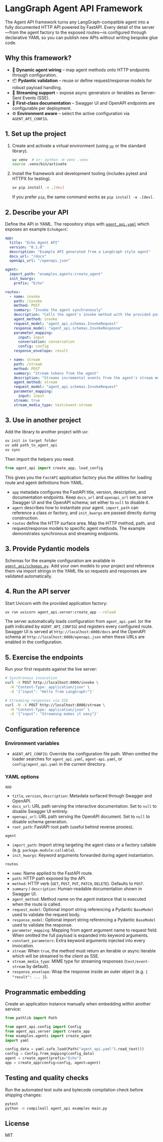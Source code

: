 # LangGraph Agent API Framework

The Agent API framework turns any LangGraph-compatible agent into a fully documented HTTP API powered by FastAPI. Every detail of the server—from the agent factory to the exposed routes—is configured through declarative YAML so you can publish new APIs without writing bespoke glue code.

## Why this framework?

- 🔌 **Dynamic agent wiring** – map agent methods onto HTTP endpoints through configuration.
- 📦 **Pydantic validation** – reuse or define request/response models for robust payload handling.
- 🌊 **Streaming support** – expose async generators or iterables as Server-Sent Events (SSE).
- 📖 **First-class documentation** – Swagger UI and OpenAPI endpoints are configurable per deployment.
- ⚙️ **Environment aware** – select the active configuration via `AGENT_API_CONFIG`.

## 1. Set up the project

1. Create and activate a virtual environment (using [`uv`](https://github.com/astral-sh/uv) or the standard library).

   ```bash
   uv venv  # or: python -m venv .venv
   source .venv/bin/activate
   ```

2. Install the framework and development tooling (includes pytest and HTTPX for testing).

   ```bash
   uv pip install -e .[dev]
   ```

   If you prefer `pip`, the same command works as `pip install -e .[dev]`.

## 2. Describe your API

Define the API in YAML. The repository ships with [`agent_api.yaml`](./agent_api.yaml) which exposes an example `EchoAgent`:

```yaml
app:
  title: "Echo Agent API"
  version: "0.1.0"
  description: "Example API generated from a LangGraph style agent"
  docs_url: "/docs"
  openapi_url: "/openapi.json"

agent:
  import_path: "examples.agents:create_agent"
  init_kwargs:
    prefix: "Echo"

routes:
  - name: invoke
    path: /invoke
    method: POST
    summary: "Invoke the agent synchronously"
    description: "Calls the agent's invoke method with the provided payload."
    agent_method: invoke
    request_model: "agent_api.schemas.InvokeRequest"
    response_model: "agent_api.schemas.InvokeResponse"
    parameter_mapping:
      input: input
      conversation: conversation
      config: config
    response_envelope: result

  - name: stream
    path: /stream
    method: POST
    summary: "Stream tokens from the agent"
    description: "Streams incremental events from the agent's stream method."
    agent_method: stream
    request_model: "agent_api.schemas.InvokeRequest"
    parameter_mapping:
      input: input
    stream: true
    stream_media_type: text/event-stream
```

## 3. Use in another project

Add the library to another project with uv:

```bash
uv init in target folder
uv add path_to_agent_api
uv sync
```

Then import the helpers you need:

```python
from agent_api import create_app, load_config
```

This gives you the `FastAPI` application factory plus the utilities for loading route and agent definitions from YAML.

- `app` metadata configures the FastAPI title, version, description, and documentation endpoints. Keep `docs_url` and `openapi_url` set to serve Swagger UI and the OpenAPI schema; set either to `null` to disable it.
- `agent` describes how to instantiate your agent. `import_path` can reference a class or factory, and `init_kwargs` are passed directly during construction.
- `routes` define the HTTP surface area. Map the HTTP method, path, and request/response models to specific agent methods. The example demonstrates synchronous and streaming endpoints.

## 3. Provide Pydantic models

Schemas for the example configuration are available in [`agent_api/schemas.py`](./agent_api/schemas.py). Add your own models to your project and reference them via import strings in the YAML file so requests and responses are validated automatically.

## 4. Run the API server

Start Uvicorn with the provided application factory:

```bash
uv run uvicorn agent_api.server:create_app --reload
```

The server automatically loads configuration from `agent_api.yaml` (or the path indicated by `AGENT_API_CONFIG`) and registers every configured route. Swagger UI is served at `http://localhost:8000/docs` and the OpenAPI schema at `http://localhost:8000/openapi.json` when these URLs are enabled in the configuration.

## 5. Exercise the endpoints

Run your first requests against the live server:

```bash
# Synchronous invocation
curl -X POST http://localhost:8000/invoke \
  -H "Content-Type: application/json" \
  -d '{"input": "Hello from LangGraph!"}'

# Streaming responses via SSE
curl -N -X POST http://localhost:8000/stream \
  -H "Content-Type: application/json" \
  -d '{"input": "Streaming makes it easy"}'
```

## Configuration reference

### Environment variables

- `AGENT_API_CONFIG`: Override the configuration file path. When omitted the loader searches for `agent_api.yaml`, `agent-api.yaml`, or `config/agent_api.yaml` in the current directory.

### YAML options

`app`

- `title`, `version`, `description`: Metadata surfaced through Swagger and OpenAPI.
- `docs_url`: URL path serving the interactive documentation. Set to `null` to disable Swagger UI entirely.
- `openapi_url`: URL path serving the OpenAPI document. Set to `null` to disable schema generation.
- `root_path`: FastAPI root path (useful behind reverse proxies).

`agent`

- `import_path`: Import string targeting the agent class or a factory callable (e.g. `package.module:callable`).
- `init_kwargs`: Keyword arguments forwarded during agent instantiation.

`routes`

- `name`: Name applied to the FastAPI route.
- `path`: HTTP path exposed by the API.
- `method`: HTTP verb (`GET`, `POST`, `PUT`, `PATCH`, `DELETE`). Defaults to `POST`.
- `summary` / `description`: Human-readable documentation shown in Swagger UI.
- `agent_method`: Method name on the agent instance that is executed when the route is called.
- `request_model`: Optional import string referencing a Pydantic `BaseModel` used to validate the request body.
- `response_model`: Optional import string referencing a Pydantic `BaseModel` used to validate the response.
- `parameter_mapping`: Mapping from agent argument name to request field. When omitted the full payload is expanded into keyword arguments.
- `constant_parameters`: Extra keyword arguments injected into every invocation.
- `stream`: When `true`, the method must return an iterable or async iterable which will be streamed to the client as SSE.
- `stream_media_type`: MIME type for streaming responses (`text/event-stream` by default).
- `response_envelope`: Wrap the response inside an outer object (e.g. `{ "result": ... }`).

## Programmatic embedding

Create an application instance manually when embedding within another service:

```python
from pathlib import Path

from agent_api.config import Config
from agent_api.server import create_app
from examples.agents import create_agent
import yaml

config_data = yaml.safe_load(Path("agent_api.yaml").read_text())
config = Config.from_mapping(config_data)
agent = create_agent(prefix="Echo")
app = create_app(config=config, agent=agent)
```

## Testing and quality checks

Run the automated test suite and bytecode compilation check before shipping changes:

```bash
pytest
python -m compileall agent_api examples main.py
```

## License

MIT
